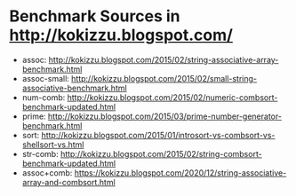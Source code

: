 # Benchmark Sources in http://kokizzu.blogspot.com/ 

* assoc: http://kokizzu.blogspot.com/2015/02/string-associative-array-benchmark.html
* assoc-small: http://kokizzu.blogspot.com/2015/02/small-string-associative-benchmark.html
* num-comb: http://kokizzu.blogspot.com/2015/02/numeric-combsort-benchmark-updated.html
* prime: http://kokizzu.blogspot.com/2015/03/prime-number-generator-benchmark.html
* sort: http://kokizzu.blogspot.com/2015/01/introsort-vs-combsort-vs-shellsort-vs.html
* str-comb: http://kokizzu.blogspot.com/2015/02/string-combsort-benchmark-updated.html
* assoc+comb: https://kokizzu.blogspot.com/2020/12/string-associative-array-and-combsort.html
